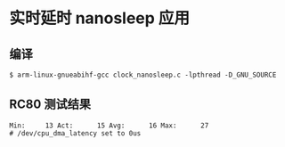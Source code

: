 # 实时延时 nanosleep 应用

## 编译

``` shell
$ arm-linux-gnueabihf-gcc clock_nanosleep.c -lpthread -D_GNU_SOURCE
```

## RC80 测试结果

``` shell
Min:     13 Act:      15 Avg:      16 Max:      27
# /dev/cpu_dma_latency set to 0us
```
